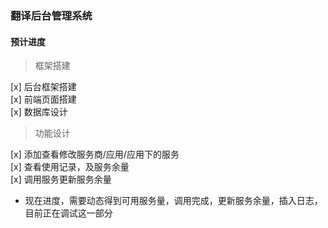 ### 翻译后台管理系统

#### 预计进度
> 框架搭建

[x] 后台框架搭建   
[x] 前端页面搭建  
[x] 数据库设计  

> 功能设计

[x] 添加查看修改服务商/应用/应用下的服务  
[x] 查看使用记录，及服务余量  
[x] 调用服务更新服务余量  
* 现在进度，需要动态得到可用服务量，调用完成，更新服务余量，插入日志，目前正在调试这一部分
